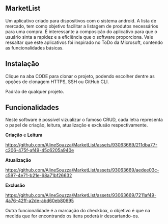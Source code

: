 ## MarketList

Um aplicativo criado para dispositivos com o sistema android. A lista de mercado, tem como objetivo facilitar a listagem de produtos necessários para uma compra. É interessante a composição do aplicativo para que o usuário sinta a rapidez e a eficiência que o software proporciona. Vale ressaltar que este aplicativos foi inspirado no ToDo da Microsoft, contendo as funcionalidades básicas.

## Instalação
Clique na aba CODE para clonar o projeto, podendo escolher dentre as opções de clonagem HTTPS, SSH ou GitHub CLI.
   
Padrão de qualquer projeto.

## Funcionalidades
Neste software é possível vizualizar o famoso CRUD, cada letra representa o papel de criação, leitura, atualização e exclusão respectivamente.

**Criação** e **Leitura**

https://github.com/AlineSouzza/MarketList/assets/93063669/211dba77-c206-475f-af49-45c6205a940e

**Atualização**

https://github.com/AlineSouzza/MarketList/assets/93063669/aedee03c-c597-4e71-b21e-68a71bf26632

**Exclusão**

https://github.com/AlineSouzza/MarketList/assets/93063669/7211af49-4a76-42ff-a2de-abd60eb80695

Outra funcionalidade é a marcação do checkbox, o objetivo é que na medida que for encontrando os itens poderá ir descartando-os.
